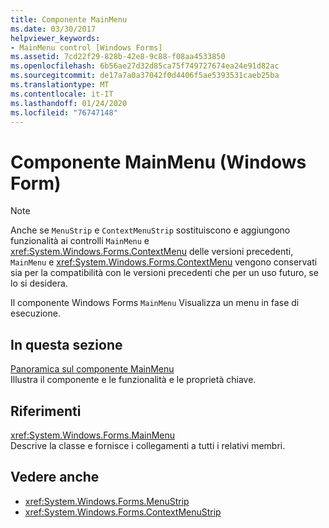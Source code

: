 ```yaml
---
title: Componente MainMenu
ms.date: 03/30/2017
helpviewer_keywords:
- MainMenu control [Windows Forms]
ms.assetid: 7cd22f29-828b-42e8-9c88-f08aa4533850
ms.openlocfilehash: 6b56ae27d32d85ca75f749727674ea24e91d82ac
ms.sourcegitcommit: de17a7a0a37042f0d4406f5ae5393531caeb25ba
ms.translationtype: MT
ms.contentlocale: it-IT
ms.lasthandoff: 01/24/2020
ms.locfileid: "76747148"
---
```

# <a name="mainmenu-component-windows-forms"></a>Componente MainMenu (Windows Form)
> [!NOTE]
> Anche se `MenuStrip` e `ContextMenuStrip` sostituiscono e aggiungono funzionalità ai controlli `MainMenu` e <xref:System.Windows.Forms.ContextMenu> delle versioni precedenti, `MainMenu` e <xref:System.Windows.Forms.ContextMenu> vengono conservati sia per la compatibilità con le versioni precedenti che per un uso futuro, se lo si desidera.  
  
 Il componente Windows Forms `MainMenu` Visualizza un menu in fase di esecuzione.  
  
## <a name="in-this-section"></a>In questa sezione  
 [Panoramica sul componente MainMenu](mainmenu-component-overview-windows-forms.md)  
 Illustra il componente e le funzionalità e le proprietà chiave.  
  
## <a name="reference"></a>Riferimenti  
 <xref:System.Windows.Forms.MainMenu>  
 Descrive la classe e fornisce i collegamenti a tutti i relativi membri.  
  
## <a name="see-also"></a>Vedere anche

- <xref:System.Windows.Forms.MenuStrip>
- <xref:System.Windows.Forms.ContextMenuStrip>

